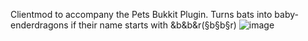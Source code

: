 Clientmod to accompany the Pets Bukkit Plugin. Turns bats into baby-enderdragons if their name starts with &b&b&r(§b§b§r)
![image](http://dump.dmarby.se/2014-02-15_01.16.37.png)
